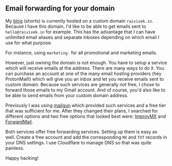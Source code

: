 ## Email forwarding for your domain

My [blog](https://raivivek.in) (shorts) is currently hosted on a custom domain
`raivivek.in`. Because I have this domain, I'd like to be able to get emails sent to
`hello@raivivek.in` for example. This has the advantage that I can have unlimited email
aliases and separate inboxes depending on which email I use for what purpose.

For instance, using `marketing-` for all promotional and marketing emails.

However, just owning the domain is not enough. You have to setup a service which will
receive emails at the address. There are many ways to do it. You can purchase an account
at one of the many email hosting providers (hey ProtonMail!) which will give you an inbox and let you
receive emails sent to custom domain. Because such services are generally not free,
I chose to forward those emails to my Gmail account. And of course, you'd also like to be
able to send emails from your custom domain address.

Previously I was using [mailgun](https://mailgun.org) which provided such services and a free
tier that was sufficient for me. After they changed their plans, I searched for different
options and two free options that looked best were: [ImprovMX](https://improvmx.com) and
[ForwardMail](https://forwardemail.net/en).

Both services offer free forwarding services. Setting up them is easy as well. Create
a free account and add the corresponding `MX` and `TXT` records in your DNS settings. I use Cloudflare
to manage DNS so that was quite painless.

Happy hacking!
